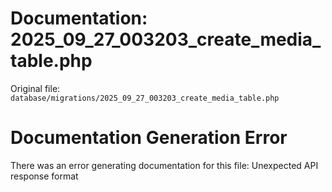 # Documentation: 2025_09_27_003203_create_media_table.php

Original file: `database/migrations/2025_09_27_003203_create_media_table.php`

# Documentation Generation Error

There was an error generating documentation for this file: Unexpected API response format